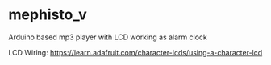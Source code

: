 # mephisto_v
Arduino based mp3 player with LCD working as alarm clock

LCD Wiring:
https://learn.adafruit.com/character-lcds/using-a-character-lcd

[logo]: https://github.com/syd711/mephisto_v/blob/master/mephisto_VI_Steckplatine.png "Fritzing"


